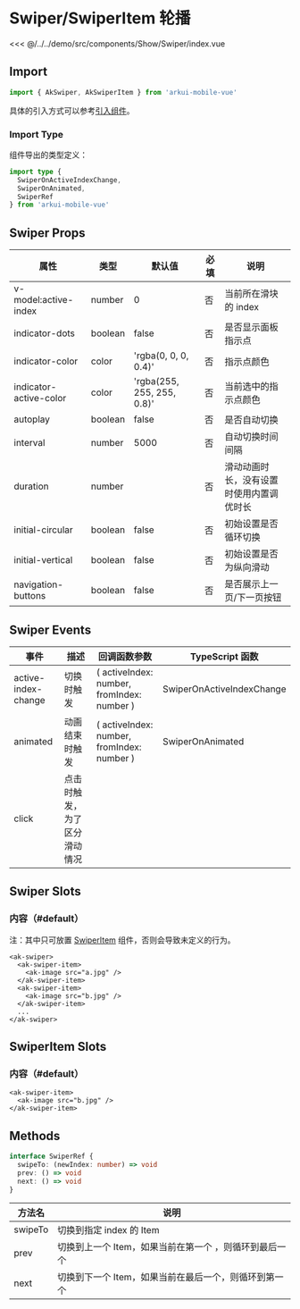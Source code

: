 # Swiper/SwiperItem 轮播

<CodeDemo name="Swiper">

<<< @/../../demo/src/components/Show/Swiper/index.vue

</CodeDemo>

## Import

```js
import { AkSwiper, AkSwiperItem } from 'arkui-mobile-vue'
```

具体的引入方式可以参考[引入组件](../guide/import.md)。

### Import Type

组件导出的类型定义：

```ts
import type {
  SwiperOnActiveIndexChange,
  SwiperOnAnimated,
  SwiperRef
} from 'arkui-mobile-vue'
```

## Swiper Props

| 属性                   | 类型    | 默认值                     | 必填 | 说明                                     |
| ---------------------- | ------- | -------------------------- | ---- | ---------------------------------------- |
| v-model:active-index   | number  | 0                          | 否   | 当前所在滑块的 index                     |
| indicator-dots         | boolean | false                      | 否   | 是否显示面板指示点                       |
| indicator-color        | color   | 'rgba(0, 0, 0, 0.4)'       | 否   | 指示点颜色                               |
| indicator-active-color | color   | 'rgba(255, 255, 255, 0.8)' | 否   | 当前选中的指示点颜色                     |
| autoplay               | boolean | false                      | 否   | 是否自动切换                             |
| interval               | number  | 5000                       | 否   | 自动切换时间间隔                         |
| duration               | number  |                            | 否   | 滑动动画时长，没有设置时使用内置调优时长 |
| initial-circular       | boolean | false                      | 否   | 初始设置是否循环切换                     |
| initial-vertical       | boolean | false                      | 否   | 初始设置是否为纵向滑动                   |
| navigation-buttons     | boolean | false                      | 否   | 是否展示上一页/下一页按钮                |

## Swiper Events

| 事件                | 描述                         | 回调函数参数                               | TypeScript 函数           |
| ------------------- | ---------------------------- | ------------------------------------------ | ------------------------- |
| active-index-change | 切换时触发                   | ( activeIndex: number, fromIndex: number ) | SwiperOnActiveIndexChange |
| animated            | 动画结束时触发               | ( activeIndex: number, fromIndex: number ) | SwiperOnAnimated          |
| click               | 点击时触发，为了区分滑动情况 |                                            |                           |

## Swiper Slots

### 内容（#default）

注：其中只可放置 [SwiperItem](./Swiper.md#swiperitem-slots) 组件，否则会导致未定义的行为。

```vue
<ak-swiper>
  <ak-swiper-item>
    <ak-image src="a.jpg" />
  </ak-swiper-item>
  <ak-swiper-item>
    <ak-image src="b.jpg" />
  </ak-swiper-item>
  ...
</ak-swiper>
```

## SwiperItem Slots

### 内容（#default）

```vue
<ak-swiper-item>
  <ak-image src="b.jpg" />
</ak-swiper-item>
```

## Methods

```ts
interface SwiperRef {
  swipeTo: (newIndex: number) => void
  prev: () => void
  next: () => void
}
```

| 方法名  | 说明                                                   |
| ------- | ------------------------------------------------------ |
| swipeTo | 切换到指定 index 的 Item                               |
| prev    | 切换到上一个 Item，如果当前在第一个 ，则循环到最后一个 |
| next    | 切换到下一个 Item，如果当前在最后一个，则循环到第一个  |
